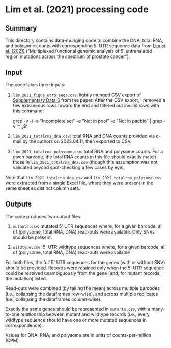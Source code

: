 # Lim et al. (2021) processing code
## Summary
This directory contains data-munging code to combine the DNA, total RNA, and
polysome counts with corresponding 5' UTR sequence data from [Lim et al.
(2021)](https://dx.doi.org/10.1038/s41467-021-24445-6) ("Multiplexed
functional genomic analysis of 5’ untranslated region mutations across the
spectrum of prostate cancer").

## Input
The code takes three inputs:

1. `lim_2021_fig6a_utr5_seqs.csv`: lightly munged CSV export of [Supplementary
   Data
   6](https://static-content.springer.com/esm/art%3A10.1038%2Fs41467-021-24445-6/MediaObjects/41467_2021_24445_MOESM8_ESM.xlsx)
   from the paper. After the CSV export, I removed a few extraneous rows toward
   the end and filtered out invalid rows with this command:

    grep -v -i -e "Incomplete set" -e "Not in pool" -e "Not in pacbio" | grep -v '^,,,$'

2. `lim_2021_totalrna_dna.csv`: total RNA and DNA counts provided via e-mail by
   the authors on 2022.04.11, then exported to CSV.

3. `lim_2021_totalrna_polysome.csv`: total RNA and polysome counts. For a given
   barcode, the total RNA counts in this file should exactly match those in
   `lim_2021_totalrna_dna.csv` (though this assumption was not validated beyond
   spot-checking a few cases by eye).

Note that `lim_2021_totalrna_dna.csv` and `lim_2021_totalrna_polysome.csv` were
extracted from a single Excel file, where they were present in the same sheet
as distinct column sets.

## Outputs
The code produces two output files.

1. `mutants.csv`: mutated 5' UTR sequences where, for a given barcode, all of
   (polysome, total RNA, DNA) read-outs were available. Only SNVs should be
   present.

2. `wildtype.csv`: 5' UTR wildtype sequences where, for a given barcode, all of
   (polysome, total RNA, DNA) read-outs were available

For both files, the full 5' UTR sequences for the genes (with or without
SNV) should be provided. Records were retained only when the 5' UTR
sequence could be resolved unambiguously from the gene (and, for mutant
records, the mutation) listed.

Read-outs were combined (by taking the mean) across multiple barcodes (i.e.,
collapsing the dataframes row-wise), and across multiple replicates (i.e.,
collapsing the dataframes column-wise).

Exactly the same genes should be represented in `mutants.csv`, with a
many-to-one relationship between mutant and wildtype records (i.e., every
wildtype sequence should have one or more mutated sequences in correspondence).

Values for DNA, RNA, and polysome are in units of counts-per-million (CPM).
